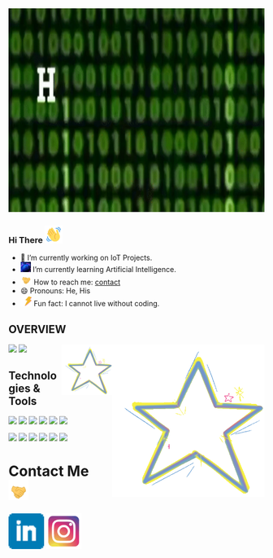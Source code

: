 <img src="https://github.com/Ddhruv-IOT/Ddhruv-IOT/blob/main/assetes/gif.gif?raw=true" width=100% height=400px />


### Hi There <img src="https://github.com/Ddhruv-IOT/Ddhruv-IOT/blob/main/assetes/wave-hello.gif" height=35px width=35px/>

- 🔭 I’m currently working on IoT Projects.
- <img src="https://github.com/Ddhruv-IOT/Ddhruv-IOT/blob/main/assetes/ai.gif" height=20px width=20px/> I’m currently learning Artificial Intelligence.
- <img src="https://github.com/Ddhruv-IOT/Ddhruv-IOT/blob/main/assetes/handshakes.gif" height=22px width=22px/> How to reach me: [contact](#contact-me) 
- 😄 Pronouns: He, His
- <img src="https://github.com/Ddhruv-IOT/Ddhruv-IOT/blob/main/assetes/lightning.gif" height=22px width=22px/> Fun fact: I cannot live without coding.

## OVERVIEW 
<img  src= "https://github-readme-stats.vercel.app/api?username=Ddhruv-IOT&show_icons=true&theme=radical&count_private=true"/> <img src="https://github.com/Ddhruv-IOT/Ddhruv-IOT/blob/main/assetes/star-shine.gif" height=300px width=300px align="right"/><img src="https://github.com/Ddhruv-IOT/Ddhruv-IOT/blob/main/assetes/star-shine.gif" height=100px width=100px align="right"/>
<img  src= "https://github-readme-stats.vercel.app/api/top-langs/?username=Ddhruv-IOT&layout=compact&theme=radical"/> 

## Technologies & Tools
<img src="https://img.shields.io/badge/Code-Python%203-blue"/> <img src="https://img.shields.io/badge/Code-C++-blue"/> <img src="https://img.shields.io/badge/Code-C%20lang-blue"/>
<img src="https://img.shields.io/badge/Code-Dart-blue"/> <img src="https://img.shields.io/badge/Code-JavaScript-blue"/> <img src="https://img.shields.io/badge/Code-PHP-blue"/>

<img src="https://img.shields.io/badge/Tools-Docker-blue"/> <img src="https://img.shields.io/badge/Tools-Kubernetes-blue"/> <img src="https://img.shields.io/badge/Tools-SQL-blue"/>
<img src="https://img.shields.io/badge/OS-Widows-blue"/> <img src="https://img.shields.io/badge/OS-RHEL8-blue"/> <img src="https://img.shields.io/badge/Cloud-AWS-blue"/>

# Contact Me <img src="https://github.com/Ddhruv-IOT/Ddhruv-IOT/blob/main/assetes/handshakes.gif" height=40px width=40px/>

[<img src="https://github.com/Ddhruv-IOT/Ddhruv-IOT/blob/main/assetes/linkedin.png" height=70px width=70px>](https://www.linkedin.com/in/ddhruv-arora-13a868192/)  [<img src="https://github.com/Ddhruv-IOT/Ddhruv-IOT/blob/main/assetes/ig.gif" height=70px width=70px style="background-color:white;"/>](https://www.instagram.com/ddhruv.arora/)
